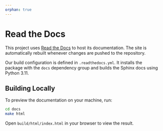 ```yaml
---
orphan: true
---
```


# Read the Docs

This project uses [Read the Docs](https://readthedocs.org/) to host its documentation. The site is automatically rebuilt whenever changes are pushed to the repository.

Our build configuration is defined in `.readthedocs.yml`. It installs the package with the `docs` dependency group and builds the Sphinx docs using Python 3.11.

## Building Locally

To preview the documentation on your machine, run:

```bash
cd docs
make html
```

Open `build/html/index.html` in your browser to view the result.
